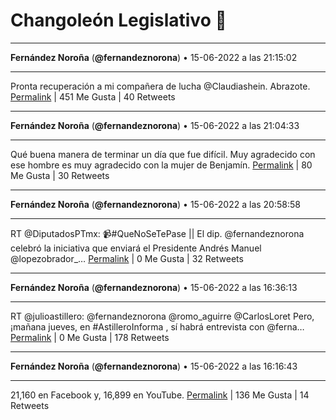 # Changoleón Legislativo 🙈
*****
**Fernández Noroña** (**@fernandeznorona**) • 15-06-2022 a las 21:15:02
*****
Pronta recuperación a mi compañera de lucha @Claudiashein. Abrazote.
[Permalink](https://twitter.com/fernandeznorona/status/1537302709027622912) | 451 Me Gusta | 40 Retweets
*****
**Fernández Noroña** (**@fernandeznorona**) • 15-06-2022 a las 21:04:33
*****
Qué buena manera de terminar un día que fue difícil. Muy agradecido con ese hombre es muy agradecido con la mujer de Benjamín.
[Permalink](https://twitter.com/fernandeznorona/status/1537300073217933312) | 80 Me Gusta | 30 Retweets
*****
**Fernández Noroña** (**@fernandeznorona**) • 15-06-2022 a las 20:58:58
*****
RT @DiputadosPTmx: 📹#QueNoSeTePase || El dip. @fernandeznorona celebró la iniciativa que enviará el Presidente Andrés Manuel @lopezobrador_…
[Permalink](https://twitter.com/fernandeznorona/status/1537298666217775104) | 0 Me Gusta | 32 Retweets
*****
**Fernández Noroña** (**@fernandeznorona**) • 15-06-2022 a las 16:36:13
*****
RT @julioastillero: @fernandeznorona @romo_aguirre @CarlosLoret Pero, ¡mañana jueves, en #AstilleroInforma , sí habrá entrevista con @ferna…
[Permalink](https://twitter.com/fernandeznorona/status/1537232545544544256) | 0 Me Gusta | 178 Retweets
*****
**Fernández Noroña** (**@fernandeznorona**) • 15-06-2022 a las 16:16:43
*****
21,160 en Facebook y, 16,899 en YouTube.
[Permalink](https://twitter.com/fernandeznorona/status/1537227636442734592) | 136 Me Gusta | 14 Retweets